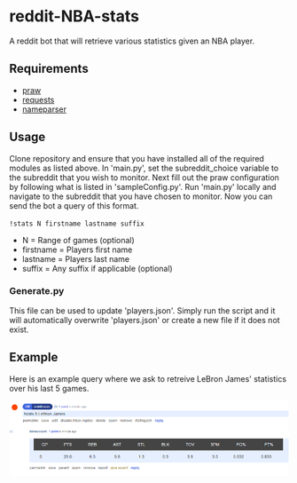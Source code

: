 # reddit-NBA-stats
A reddit bot that will retrieve various statistics given an NBA player.

## Requirements
* [praw](https://praw.readthedocs.io/en/latest/)
* [requests](https://requests.readthedocs.io/en/master/)
* [nameparser](https://github.com/derek73/python-nameparser)

## Usage 
Clone repository and ensure that you have installed all of the required modules as listed above. In 'main.py', set the subreddit_choice variable to the subreddit that you wish to monitor. Next fill out the praw configuration by following what is listed in 'sampleConfig.py'. Run 'main.py' locally and navigate to the subreddit that you have chosen to monitor. Now you can send the bot a query of this format.

`!stats N firstname lastname suffix`

* N = Range of games (optional)
* firstname = Players first name
* lastname = Players last name
* suffix = Any suffix if applicable (optional)

### Generate.py
This file can be used to update 'players.json'. Simply run the script and it will automatically overwrite 'players.json' or create a new file if it does not exist.

## Example
Here is an example query where we ask to retreive LeBron James' statistics over his last 5 games.

![](images/chrome_Se9OCpglEA.png)
